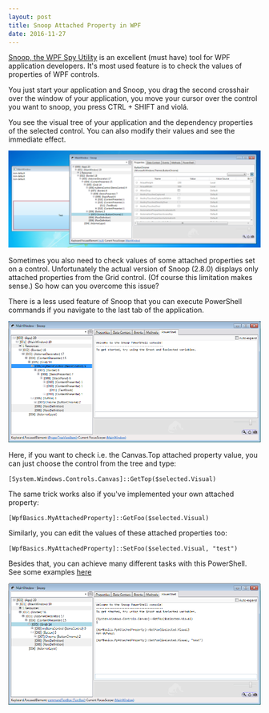 ```yaml
---
layout: post
title: Snoop Attached Property in WPF
date: 2016-11-27
---
```


[Snoop, the WPF Spy Utility](https://snoopwpf.codeplex.com/ "Snoop, the WPF Spy Utility") is an excellent (must have) tool for WPF application developers. 
It's most used feature is to check the values of properties of WPF controls.

You just start your application and Snoop, you drag the second crosshair over the window of your application, 
you move your cursor over the control you want to snoop, you press CTRL + SHIFT and violá.

You see the visual tree of your application and the dependency properties of the selected control.
You can also modify their values and see the immediate effect.

![alt text](https://github.com/BalintPogatsa/BalintPogatsa.github.io/raw/master/img/snoop_attached_propery_1.png "Snoop spying screen")

Sometimes you also need to check values of some attached properties set on a control.
Unfortunately the actual version of Snoop (2.8.0) displays only attached properties from the Grid control.
(Of course this limitation makes sense.) So how can you overcome this issue?

There is a less used feature of Snoop that you can execute PowerShell commands if you navigate to the last tab of the application.

![alt text](https://github.com/BalintPogatsa/BalintPogatsa.github.io/raw/master/img/snoop_attached_propery_2.png "PowerShell tab")

Here, if you want to check i.e. the Canvas.Top attached property value, you can just choose the control from the tree and type:

    [System.Windows.Controls.Canvas]::GetTop($selected.Visual)
	
The same trick works also if you've implemented your own attached property:

    [WpfBasics.MyAttachedProperty]::GetFoo($selected.Visual)
	
Similarly, you can edit the values of these attached properties too:

    [WpfBasics.MyAttachedProperty]::SetFoo($selected.Visual, "test")
	
Besides that, you can achieve many different tasks with this PowerShell. See some examples [here](http://blog.scottlogic.com/2013/12/18/wpf-snoop-powershell.html "here")

![alt text](https://github.com/BalintPogatsa/BalintPogatsa.github.io/raw/master/img/snoop_attached_propery_3.png "Using the PowerShell tab")